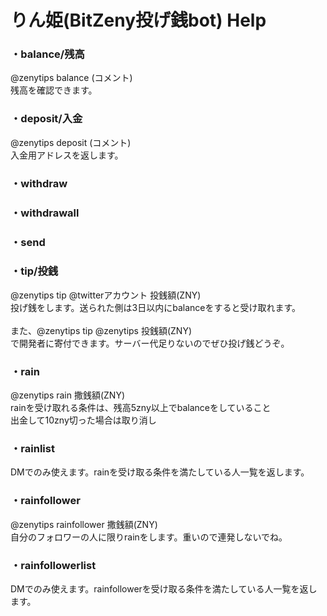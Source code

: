# りん姫(BitZeny投げ銭bot) Help

### ・balance/残高
@zenytips balance (コメント)<br>
残高を確認できます。

### ・deposit/入金
@zenytips deposit (コメント)<br>
入金用アドレスを返します。

### ・withdraw

### ・withdrawall

### ・send

### ・tip/投銭
@￰zenytips tip @￰twitterアカウント 投銭額(ZNY)<br>
投げ銭をします。送られた側は3日以内にbalanceをすると受け取れます。<br><br>
また、@￰zenytips tip @￰zenytips 投銭額(ZNY)<br>
で開発者に寄付できます。サーバー代足りないのでぜひ投げ銭どうぞ。

### ・rain
 @￰zenytips rain 撒銭額(ZNY)<br>
 rainを受け取れる条件は、残高5zny以上でbalanceをしていること<br>
 出金して10zny切った場合は取り消し

### ・rainlist
DMでのみ使えます。rainを受け取る条件を満たしている人一覧を返します。

### ・rainfollower
@￰zenytips rainfollower 撒銭額(ZNY)<br>
自分のフォロワーの人に限りrainをします。重いので連発しないでね。

### ・rainfollowerlist
DMでのみ使えます。rainfollowerを受け取る条件を満たしている人一覧を返します。